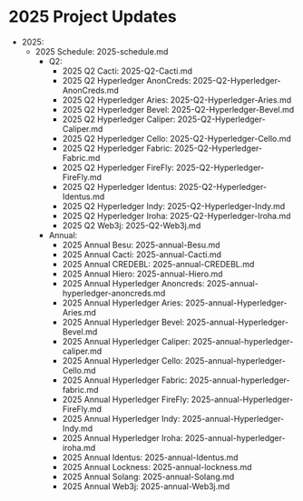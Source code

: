 [//]: # (SPDX-License-Identifier: CC-BY-4.0)

# 2025 Project Updates
- 2025:
  - 2025 Schedule: 2025-schedule.md
    - Q2:
      - 2025 Q2 Cacti: 2025-Q2-Cacti.md
      - 2025 Q2 Hyperledger AnonCreds: 2025-Q2-Hyperledger-AnonCreds.md
      - 2025 Q2 Hyperledger Aries: 2025-Q2-Hyperledger-Aries.md
      - 2025 Q2 Hyperledger Bevel: 2025-Q2-Hyperledger-Bevel.md
      - 2025 Q2 Hyperledger Caliper: 2025-Q2-Hyperledger-Caliper.md
      - 2025 Q2 Hyperledger Cello: 2025-Q2-Hyperledger-Cello.md
      - 2025 Q2 Hyperledger Fabric: 2025-Q2-Hyperledger-Fabric.md
      - 2025 Q2 Hyperledger FireFly: 2025-Q2-Hyperledger-FireFly.md
      - 2025 Q2 Hyperledger Identus: 2025-Q2-Hyperledger-Identus.md
      - 2025 Q2 Hyperledger Indy: 2025-Q2-Hyperledger-Indy.md
      - 2025 Q2 Hyperledger Iroha: 2025-Q2-Hyperledger-Iroha.md
      - 2025 Q2 Web3j: 2025-Q2-Web3j.md
    - Annual:
      - 2025 Annual Besu: 2025-annual-Besu.md
      - 2025 Annual Cacti: 2025-annual-Cacti.md
      - 2025 Annual CREDEBL: 2025-annual-CREDEBL.md
      - 2025 Annual Hiero: 2025-annual-Hiero.md
      - 2025 Annual Hyperledger Anoncreds: 2025-annual-hyperledger-anoncreds.md
      - 2025 Annual Hyperledger Aries: 2025-annual-Hyperledger-Aries.md
      - 2025 Annual Hyperledger Bevel: 2025-annual-Hyperledger-Bevel.md
      - 2025 Annual Hyperledger Caliper: 2025-annual-hyperledger-caliper.md
      - 2025 Annual Hyperledger Cello: 2025-annual-hyperledger-Cello.md
      - 2025 Annual Hyperledger Fabric: 2025-annual-hyperledger-fabric.md
      - 2025 Annual Hyperledger FireFly: 2025-annual-Hyperledger-FireFly.md
      - 2025 Annual Hyperledger Indy: 2025-annual-Hyperledger-Indy.md
      - 2025 Annual Hyperledger Iroha: 2025-annual-hyperledger-iroha.md
      - 2025 Annual Identus: 2025-annual-Identus.md
      - 2025 Annual Lockness: 2025-annual-lockness.md
      - 2025 Annual Solang: 2025-annual-Solang.md
      - 2025 Annual Web3j: 2025-annual-Web3j.md
